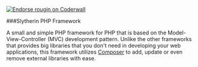 <a href="https://coderwall.com/rougin"><img alt="Endorse rougin on Coderwall" src="https://api.coderwall.com/rougin/endorsecount.png" /></a>

###Slytherin PHP Framework

A small and simple PHP framework for PHP that is based on the Model-View-Controller (MVC) development pattern. Unlike the other frameworks that provides big libraries that you don't need in developing your web applications, this framework utilizes [Composer](https://getcomposer.org) to add, update or even remove external libraries with ease.